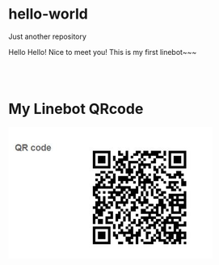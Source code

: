 # hello-world
Just another repository

Hello Hello! Nice to meet you!
This is my first linebot~~~

<br />
<br />

# My Linebot QRcode

![image](https://github.com/a0193034/hello-world/blob/master/QR_code.JPG)
